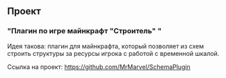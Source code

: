 ## Проект
### "Плагин по игре майнкрафт "Строитель" "
Идея такова: плагин для майнкрафта, который позволяет из схем
строить структуры за ресурсы игрока с работой с временной шкалой.

Ссылка на проект: https://github.com/MrMarvel/SchemaPlugin
